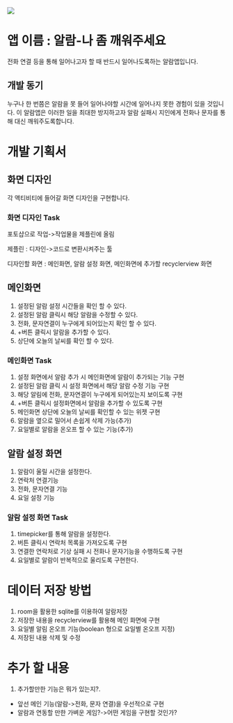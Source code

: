 <img src="https://capsule-render.vercel.app/api?type=wave&color=auto&height=300&section=header&text=최소%20A+만%20주세요&fontSize=90" />

# 앱 이름 : 알람-나 좀 깨워주세요

전화 연결 등을 통해 일어나고자 할 때 반드시 일어나도록하는 알람앱입니다.

## 개발 동기

누구나 한 번쯤은 알람을 못 들어 일어나야할 시간에 일어나지 못한 경험이 있을 것입니다. 이 알람앱은 이러한 일을 최대한 방지하고자 알람 실패시 지인에게 전화나 문자를 통해 대신 깨워주도록합니다.

# 개발 기획서


## 화면 디자인

각 액티비티에 들어갈 화면 디자인을 구현합니다.

### 화면 디자인 Task

포토샵으로 작업->작업물을 제플린에 올림

제플린 : 디자인->코드로 변환시켜주는 툴

디자인할 화면 : 메인화면, 알람 설정 화면, 메인화면에 추가할 recyclerview 화면
## 메인화면
1. 설정된 알람 설정 시간들을 확인 할 수 있다.
2. 설정된 알람 클릭시 해당 알람을 수정할 수 있다.
3. 전화, 문자연결이 누구에게 되어있는지 확인 할 수 있다. 
4. +버튼 클릭시 알람을 추가할 수 있다.
5. 상단에 오늘의 날씨를 확인 할 수 있다.

### 메인화면 Task

1. 설정 화면에서 알람 추가 시 메인화면에 알람이 추가되는 기능 구현
2. 설정된 알람 클릭 시 설정 화면에서 해당 알람 수정 기능 구현
3. 해당 알림에 전화, 문자연결이 누구에게 되어있는지 보이도록 구현
4. +버튼 클릭시 설정화면에서 알람을 추가할 수 있도록 구현
5. 메인화면 상단에 오늘의 날씨를 확인할 수 있는 위젯 구현
6. 알람을 옆으로 밀어서 손쉽게 삭제 가능(추가)
7. 요일별로 알람을 온오프 할 수 있는 기능(추가)

## 알람 설정 화면

1. 알람이 울릴 시간을 설정한다.
2. 연락처 연결기능
3. 전화, 문자연결 기능
4. 요일 설정 기능
### 알람 설정 화면 Task

1. timepicker를 통해 알람을 설정한다.
2. 버튼 클릭시 연락처 목록을 가져오도록 구현
3. 연결한 연락처로 기상 실패 시 전화나 문자기능을 수행하도록 구현
4. 요일별로 알람이 반복적으로 울리도록 구현한다.

# 데이터 저장 방법
1. room을 활용한 sqlite를 이용하여 알람저장
2. 저장한 내용을 recyclerview를 활용해 메인 화면에 구현
3. 요일별 알림 온오프 기능(boolean 형으로 요일별 온오프 지정)
4. 저장된 내용 삭제 및 수정

# 추가 할 내용
1. 추가할만한 기능은 뭐가 있는지?.
  - 앞선 메인 기능(알람->전화, 문자 연결)을 우선적으로 구현
  - 알람과 연동할 만한 가벼운 게임?->어떤 게임을 구현할 것인가?

